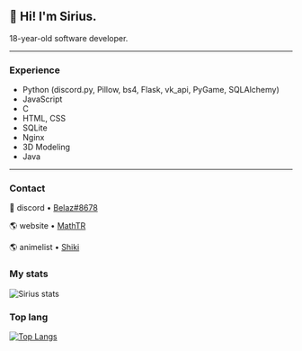 ## 👋 **Hi! I'm Sirius.**  

18-year-old software developer.

---

### Experience

- Python (discord.py, Pillow, bs4, Flask, vk_api, PyGame, SQLAlchemy)  
- JavaScript
- С
- HTML, CSS  
- SQLite
- Nginx
- 3D Modeling
- Java

---

### Contact


💬 discord • [Belaz#8678](https://discord.bio/p/belaz)

🌎 website • [MathTR](http://46.17.105.8/)

🌎 animelist • [Shiki](https://shikimori.one/NightGod)



### My stats

![Sirius stats](https://github-readme-stats.vercel.app/api?username=51Sirius&show_icons=true&theme=radical)

### Top lang

[![Top Langs](https://github-readme-stats.vercel.app/api/top-langs/?username=51Sirius&show_icons=true&theme=radical)](https://github.com/anuraghazra/github-readme-stats)
